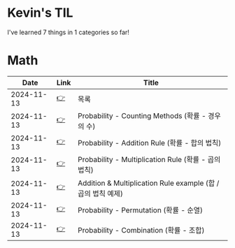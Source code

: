 # Kevin's TIL

  I've learned 7 things in 1 categories so far!
  
# Math

| Date| Link | Title |
|-----|------|-------|
| 2024-11-13 | [👉](Math/00_contents.md)| 목록
| 2024-11-13 | [👉](Math/01_Probability_Counting_Methods.md)| Probability - Counting Methods (확률 - 경우의 수)
| 2024-11-13 | [👉](Math/02_Probability_Addition_Rule.md)| Probability - Addition Rule (확률 - 합의 법칙)
| 2024-11-13 | [👉](Math/03_Probability_Multiplication_Rule.md)| Probability - Multiplication Rule (확률 - 곱의 법칙)
| 2024-11-13 | [👉](Math/04_Example.md)| Addition & Multiplication Rule example (합 / 곱의 법칙 예제)
| 2024-11-13 | [👉](Math/05_Probability_Permutation.md)| Probability - Permutation (확률 - 순열)
| 2024-11-13 | [👉](Math/06_Probability_Combination.md)| Probability - Combination (확률 - 조합)

  